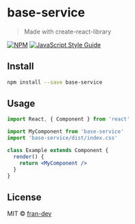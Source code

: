 # base-service

> Made with create-react-library

[![NPM](https://img.shields.io/npm/v/base-service.svg)](https://www.npmjs.com/package/base-service) [![JavaScript Style Guide](https://img.shields.io/badge/code_style-standard-brightgreen.svg)](https://standardjs.com)

## Install

```bash
npm install --save base-service
```

## Usage

```jsx
import React, { Component } from 'react'

import MyComponent from 'base-service'
import 'base-service/dist/index.css'

class Example extends Component {
  render() {
    return <MyComponent />
  }
}
```

## License

MIT © [fran-dev](https://github.com/fran-dev)
